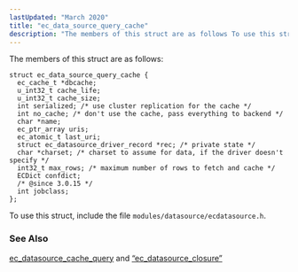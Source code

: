 ```yaml
---
lastUpdated: "March 2020"
title: "ec_data_source_query_cache"
description: "The members of this struct are as follows To use this struct include the file modules datasource ecdatasource h ec datasource cache query and Section 68 26 ec datasource closure..."
---
```


The members of this struct are as follows:

```
struct ec_data_source_query_cache {
  ec_cache_t *dbcache;
  u_int32_t cache_life;
  u_int32_t cache_size;
  int serialized; /* use cluster replication for the cache */
  int no_cache; /* don't use the cache, pass everything to backend */
  char *name;
  ec_ptr_array uris;
  ec_atomic_t last_uri;
  struct ec_datasource_driver_record *rec; /* private state */
  char *charset; /* charset to assume for data, if the driver doesn't specify */
  int32_t max_rows; /* maximum number of rows to fetch and cache */
  ECDict confdict;
  /* @since 3.0.15 */
  int jobclass;
};
```

To use this struct, include the file `modules/datasource/ecdatasource.h`.

### <a name="idp46551616"></a> See Also

[ec_datasource_cache_query](/momentum/3/3-api/apis-ec-datasource-cache-query) and [“ec_datasource_closure”](/momentum/3/3-api/structs-ec-datasource-closure)